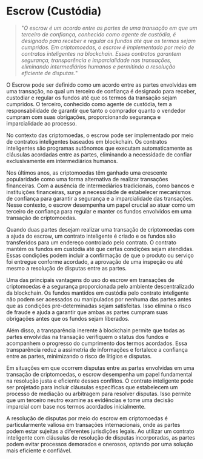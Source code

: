 # Escrow (Custódia)

>"*O escrow é um acordo entre as partes de uma transação em que um terceiro de confiança, conhecido como agente de custódia, é designado para receber e regular os fundos até que os termos sejam cumpridos. Em criptomoedas, o escrow é implementado por meio de contratos inteligentes na blockchain. Esses contratos garantem segurança, transparência e imparcialidade nas transações, eliminando intermediários humanos e permitindo a resolução eficiente de disputas.*"

O Escrow pode ser definido como um acordo entre as partes envolvidas em uma transação, no qual um terceiro de confiança é designado para receber, custodiar e regular os fundos até que os termos da transação sejam cumpridos. O terceiro, conhecido como agente de custódia, tem a responsabilidade de garantir que tanto o comprador quanto o vendedor cumpram com suas obrigações, proporcionando segurança e imparcialidade ao processo.

No contexto das criptomoedas, o escrow pode ser implementado por meio de contratos inteligentes baseados em blockchain. Os contratos inteligentes são programas autônomos que executam automaticamente as cláusulas acordadas entre as partes, eliminando a necessidade de confiar exclusivamente em intermediários humanos.

Nos últimos anos, as criptomoedas têm ganhado uma crescente popularidade como uma forma alternativa de realizar transações financeiras. Com a ausência de intermediários tradicionais, como bancos e instituições financeiras, surge a necessidade de estabelecer mecanismos de confiança para garantir a segurança e a imparcialidade das transações. Nesse contexto, o escrow desempenha um papel crucial ao atuar como um terceiro de confiança para regular e manter os fundos envolvidos em uma transação de criptomoedas.

Quando duas partes desejam realizar uma transação de criptomoedas com a ajuda do escrow, um contrato inteligente é criado e os fundos são transferidos para um endereço controlado pelo contrato. O contrato mantém os fundos em custódia até que certas condições sejam atendidas. Essas condições podem incluir a confirmação de que o produto ou serviço foi entregue conforme acordado, a aprovação de uma inspeção ou até mesmo a resolução de disputas entre as partes.

Uma das principais vantagens do uso do escrow em transações de criptomoedas é a segurança proporcionada pelo ambiente descentralizado da blockchain. Os fundos mantidos em custódia pelo contrato inteligente não podem ser acessados ou manipulados por nenhuma das partes antes que as condições pré-determinadas sejam satisfeitas. Isso elimina o risco de fraude e ajuda a garantir que ambas as partes cumpram suas obrigações antes que os fundos sejam liberados.

Além disso, a transparência inerente à blockchain permite que todas as partes envolvidas na transação verifiquem o status dos fundos e acompanhem o progresso do cumprimento dos termos acordados. Essa transparência reduz a assimetria de informações e fortalece a confiança entre as partes, minimizando o risco de litígios e disputas.

Em situações em que ocorrem disputas entre as partes envolvidas em uma transação de criptomoedas, o escrow desempenha um papel fundamental na resolução justa e eficiente desses conflitos. O contrato inteligente pode ser projetado para incluir cláusulas específicas que estabelecem um processo de mediação ou arbitragem para resolver disputas. Isso permite que um terceiro neutro examine as evidências e tome uma decisão imparcial com base nos termos acordados inicialmente.

A resolução de disputas por meio do escrow em criptomoedas é particularmente valiosa em transações internacionais, onde as partes podem estar sujeitas a diferentes jurisdições legais. Ao utilizar um contrato inteligente com cláusulas de resolução de disputas incorporadas, as partes podem evitar processos demorados e onerosos, optando por uma solução mais eficiente e confiável.
